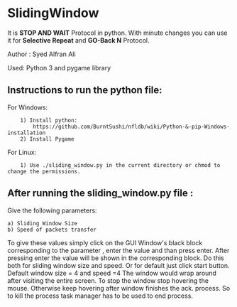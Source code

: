 # SlidingWindow
It is __STOP AND WAIT__ Protocol in python. With minute changes you can use it for __Selective Repeat__ and __GO-Back N__ Protocol.


Author : Syed Alfran Ali

Used: Python 3 and pygame library

## Instructions to run the python file:
For Windows:
````
	1) Install python:
		https://github.com/BurntSushi/nfldb/wiki/Python-&-pip-Windows-installation
	2) Install Pygame
````	
For Linux:
````
	1) Use ./sliding_window.py in the current directory or chmod to change the permissions.
````
## After running the sliding_window.py file :
Give the following parameters:
````
a) Sliding Window Size
b) Speed of packets transfer
````

To give these values simply click on the GUI Window's black block corresponding to the parameter , enter the value and than press enter.
After pressing enter the value will be shown in the corresponding block. Do this both for sliding window size and speed.
Or for default just click start button. Default window size = 4 and speed =4
The window would wrap around after visiting the entire screen.
To stop the window stop hovering the mouse.
Otherwise keep hovering after window finishes the ack. process. 
So to kill the process task manager has to be used to end process.
